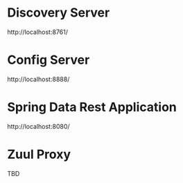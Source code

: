 # Discovery Server

http://localhost:8761/

# Config Server

http://localhost:8888/

# Spring Data Rest Application

http://localhost:8080/

# Zuul Proxy

TBD
